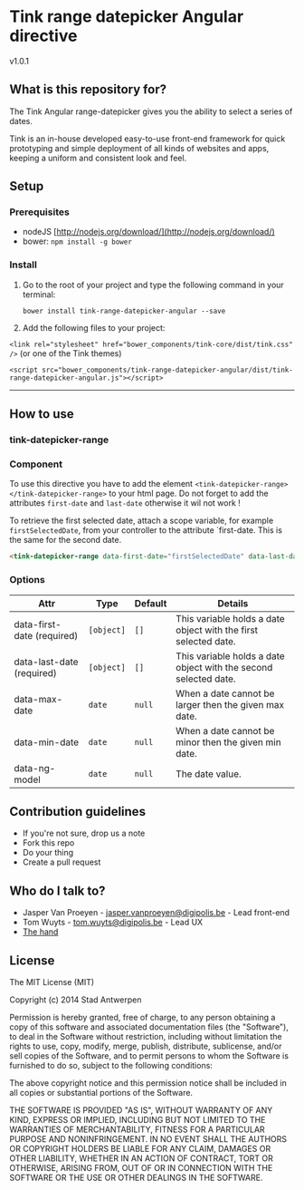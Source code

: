 # Tink range datepicker Angular directive

v1.0.1

## What is this repository for?

The Tink Angular range-datepicker gives you the ability to select a series of dates.

Tink is an in-house developed easy-to-use front-end framework for quick prototyping and simple deployment of all kinds of websites and apps, keeping a uniform and consistent look and feel.

## Setup

### Prerequisites

* nodeJS [http://nodejs.org/download/](http://nodejs.org/download/)
* bower: `npm install -g bower`

### Install

1. Go to the root of your project and type the following command in your terminal:

   `bower install tink-range-datepicker-angular --save`

2. Add the following files to your project:

  `<link rel="stylesheet" href="bower_components/tink-core/dist/tink.css" />` (or one of the Tink themes)

  `<script src="bower_components/tink-range-datepicker-angular/dist/tink-range-datepicker-angular.js"></script>`


----------


## How to use

### tink-datepicker-range

### Component

To use this directive you have to add the element `<tink-datepicker-range></tink-datepicker-range>` to your html page.
Do not forget to add the attributes `first-date` and `last-date` otherwise it wil not work !

To retrieve the first selected date, attach a scope variable, for example `firstSelectedDate`, from your controller to the attribute `first-date. This is the same for the second date.

```html
<tink-datepicker-range data-first-date="firstSelectedDate" data-last-date="lastSelectedDate"></tink-datepicker-range>
```

### Options

Attr | Type | Default | Details
--- | --- | --- | ---
data-first-date (required) | `[object]` | `[]` | This variable holds a date object with the first selected date.
data-last-date (required) | `[object]` | `[]` | This variable holds a date object with the second selected date.
data-max-date | `date` | `null` | When a date cannot be larger then the given max date.
data-min-date | `date` | `null` | When a date cannot be minor then the given min date.
data-ng-model | `date` | `null` | The date value.

## Contribution guidelines

* If you're not sure, drop us a note
* Fork this repo
* Do your thing
* Create a pull request

## Who do I talk to?

* Jasper Van Proeyen - jasper.vanproeyen@digipolis.be - Lead front-end
* Tom Wuyts - tom.wuyts@digipolis.be - Lead UX
* [The hand](https://www.youtube.com/watch?v=_O-QqC9yM28)

## License

The MIT License (MIT)

Copyright (c) 2014 Stad Antwerpen

Permission is hereby granted, free of charge, to any person obtaining a copy
of this software and associated documentation files (the "Software"), to deal
in the Software without restriction, including without limitation the rights
to use, copy, modify, merge, publish, distribute, sublicense, and/or sell
copies of the Software, and to permit persons to whom the Software is
furnished to do so, subject to the following conditions:

The above copyright notice and this permission notice shall be included in all
copies or substantial portions of the Software.

THE SOFTWARE IS PROVIDED "AS IS", WITHOUT WARRANTY OF ANY KIND, EXPRESS OR
IMPLIED, INCLUDING BUT NOT LIMITED TO THE WARRANTIES OF MERCHANTABILITY,
FITNESS FOR A PARTICULAR PURPOSE AND NONINFRINGEMENT. IN NO EVENT SHALL THE
AUTHORS OR COPYRIGHT HOLDERS BE LIABLE FOR ANY CLAIM, DAMAGES OR OTHER
LIABILITY, WHETHER IN AN ACTION OF CONTRACT, TORT OR OTHERWISE, ARISING FROM,
OUT OF OR IN CONNECTION WITH THE SOFTWARE OR THE USE OR OTHER DEALINGS IN THE
SOFTWARE.
